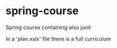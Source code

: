# spring-course
Spring course containing also junit

In a 'plan.xslx' file there is a full curriculum
